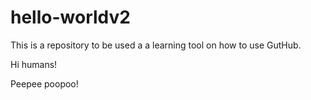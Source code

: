 # hello-worldv2
This is a repository to be used a a learning tool on how to use GutHub.

Hi humans!

Peepee poopoo!
